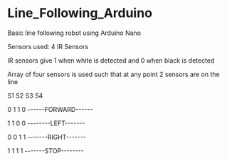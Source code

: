 # Line_Following_Arduino
Basic line following robot using Arduino Nano

Sensors used: 4 IR Sensors

IR sensors give 1 when white is detected and 0 when black is detected

Array of four sensors is used such that at any point 2 sensors are on the line

S1 S2 S3 S4

 0  1  1  0             ------FORWARD------

1     1   0   0             --------LEFT-------

0     0   1   1             -------RIGHT-------

1     1   1   1             -------STOP--------
